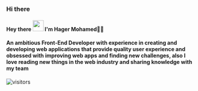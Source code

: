 ### Hi there

<!--
**hagerMhmd/hagerMhmd** is a ✨ _special_ ✨ repository because its `README.md` (this file) appears on your GitHub profile.

Here are some ideas to get you started:

- 🔭 I’m currently working on ...
- 🌱 I’m currently learning ...
- 👯 I’m looking to collaborate on ...
- 🤔 I’m looking for help with ...
- 💬 Ask me about ...
- 📫 How to reach me: ...
- 😄 Pronouns: ...
- ⚡ Fun fact: ...
-->

<h4> Hey there <img src="https://github.com/TheDudeThatCode/TheDudeThatCode/blob/master/Assets/Hi.gif" width="29px"> I'm Hager Mohamed👨‍💻<h4>

#### An ambitious Front-End Developer with experience in creating and developing web applications that provide quality user experience and obsessed with improving web apps and finding new challenges, also I love reading new things in the web industry and sharing knowledge with my team
![visitors](https://visitor-badge.laobi.icu/badge?page_id=page.id)
